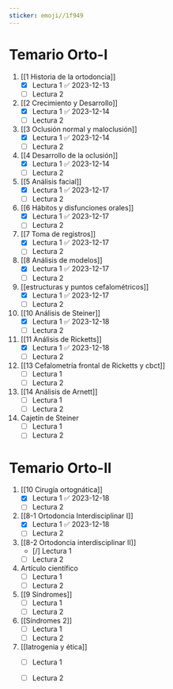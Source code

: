 ```yaml
---
sticker: emoji//1f949
---
```

# Temario Orto-I
1. [[1 Historia de la ortodoncia]]
	- [x] Lectura 1 ✅ 2023-12-13
	- [ ] Lectura 2
1. [[2 Crecimiento y Desarrollo]]
	- [x] Lectura 1 ✅ 2023-12-14
	- [ ] Lectura 2
2. [[3 Oclusión normal y maloclusión]]
	- [x] Lectura 1 ✅ 2023-12-14
	- [ ] Lectura 2
3. [[4 Desarrollo de la oclusión]]
	- [x] Lectura 1 ✅ 2023-12-14
	- [ ] Lectura 2
4. [[5 Análisis facial]]
	- [x] Lectura 1 ✅ 2023-12-17
	- [ ] Lectura 2
5. [[6 Hábitos y disfunciones orales]]
	- [x] Lectura 1 ✅ 2023-12-17
	- [ ] Lectura 2
6. [[7 Toma de registros]]
	- [x] Lectura 1 ✅ 2023-12-17
	- [ ] Lectura 2
7. [[8 Análisis de modelos]]
	- [x] Lectura 1 ✅ 2023-12-17
	- [ ] Lectura 2
8. [[estructuras y puntos cefalométricos]]
	- [x] Lectura 1 ✅ 2023-12-17
	- [ ] Lectura 2
9. [[10 Análisis de Steiner]]
	- [x] Lectura 1 ✅ 2023-12-18
	- [ ] Lectura 2
10. [[11 Análisis de Ricketts]]
	- [x] Lectura 1 ✅ 2023-12-18
	- [ ] Lectura 2
11. [[13 Cefalometría frontal de Ricketts y cbct]]
	- [ ] Lectura 1
	- [ ] Lectura 2
12. [[14 Análisis de Arnett]]
	- [ ] Lectura 1
	- [ ] Lectura 2
13. Cajetín de Steiner
	- [ ] Lectura 1
	- [ ] Lectura 2

# Temario Orto-II
1. [[10 Cirugía ortognática]]
	- [x] Lectura 1 ✅ 2023-12-18
	- [ ] Lectura 2
 2. [[8-1 Ortodoncia Interdisciplinar I]]
	- [x] Lectura 1 ✅ 2023-12-18
	- [ ] Lectura 2
 3. [[8-2 Ortodoncia interdisciplinar II]]
	- [/] Lectura 1
	- [ ] Lectura 2
 4. Artículo científico
	- [ ] Lectura 1
	- [ ] Lectura 2
 5. [[9 Síndromes]]
	- [ ] Lectura 1
	- [ ] Lectura 2
 6. [[Síndromes 2]]
	- [ ] Lectura 1
	- [ ] Lectura 2
 7. [[Iatrogenia y ética]]
	- [ ] Lectura 1
	- [ ] Lectura 2

